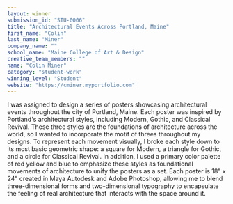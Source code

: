 ```yaml
---
layout: winner
submission_id: "STU-0006"
title: "Architectural Events Across Portland, Maine"
first_name: "Colin"
last_name: "Miner"
company_name: ""
school_name: "Maine College of Art & Design"
creative_team_members: ""
name: "Colin Miner"
category: "student-work"
winning_level: "Student"
website: "https://cminer.myportfolio.com"
---
```


I was assigned to design a series of posters showcasing architectural events throughout the city of Portland, Maine. Each poster was inspired by Portland's architectural styles, including Modern, Gothic, and Classical Revival. These three styles are the foundations of architecture across the world, so I wanted to incorporate the motif of threes throughout my designs. To represent each movement visually, I broke each style down to its most basic geometric shape: a square for Modern, a triangle for Gothic, and a circle for Classical Revival. In addition, I used a primary color palette of red yellow and blue to emphasize these styles as foundational movements of architecture to unify the posters as a set. Each poster is 18" x 24" created in Maya Autodesk and Adobe Photoshop, allowing me to blend three-dimensional forms and two-dimensional typography to encapsulate the feeling of real architecture that interacts with the space around it.
